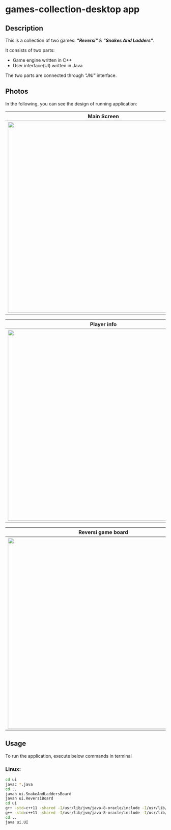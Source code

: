 # games-collection-desktop app

## Description
This is a collection of two games: ***"Reversi"*** & ***"Snakes And Ladders"***.

It consists of two parts:
* Game engine written in C++
* User interface(UI) written in Java

The two parts are connected through *"JNI"* interface.


## Photos
In the following, you can see the design of running application:

Main Screen                |           Exiting & Saving             
:-------------------------:|:-------------------------:
<img src="https://github.com/salidotir/games-collection-desktop-app/blob/main/final%20desktop%20app%20photos/1.jpg" height="600">  |  <img src="https://github.com/salidotir/games-collection-desktop-app/blob/main/final%20desktop%20app%20photos/4.jpg" height="600">

Player info           |            Game settings       
:-------------------------:|:-------------------------:
<img src="https://github.com/salidotir/games-collection-desktop-app/blob/main/final%20desktop%20app%20photos/3.jpg" height="600">  |  <img src="https://github.com/salidotir/games-collection-desktop-app/blob/main/final%20desktop%20app%20photos/2.jpg" height="600">

Reversi game board           |            Snakes & Ladders game board       
:-------------------------:|:-------------------------:
<img src="https://github.com/salidotir/games-collection-desktop-app/blob/main/final%20desktop%20app%20photos/reversi.jpg" height="600">  |  <img src="https://github.com/salidotir/games-collection-desktop-app/blob/main/final%20desktop%20app%20photos/snakes&reversi.jpg" height="600">


## Usage
To run the application, execute below commands in terminal
### Linux:
```bash
cd ui
javac *.java
cd ..
javah ui.SnakeAndLaddersBoard
javah ui.ReversiBoard
cd ui 
g++ -std=c++11 -shared -I/usr/lib/jvm/java-8-oracle/include -I/usr/lib/jvm/java-8-oracle/include/linux  -fPIC -I$JAVA_INC -I$JAVA_INC/linux *.cpp -o Reversi.so
g++ -std=c++11 -shared -I/usr/lib/jvm/java-8-oracle/include -I/usr/lib/jvm/java-8-oracle/include/linux  -fPIC -I$JAVA_INC -I$JAVA_INC/linux *.cpp -o SnakesAndLadders.so
cd ..
java ui.UI
```
